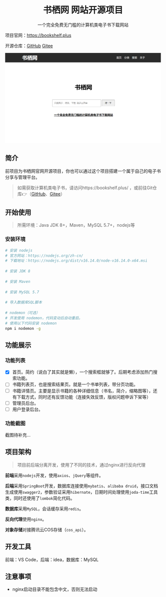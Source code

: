 <div align="center">
<h1>书栖网 网站开源项目</h1>
<p>一个完全免费无门槛的计算机类电子书下载网站</p>
</div>

项目官网：https://bookshelf.plus

开源仓库：<a href="https://github.com/bookshelfplus/bookshelfplus" target="_blank">GitHub</a>  <a href="https://gitee.com/bookshelfplus/bookshelfplus" target="_blank">Gitee</a>

![](docs/image/homepage.png)

## 简介

前项目为书栖网官网开源项目，你也可以通过这个项目搭建一个属于自己的电子书分享与管理平台。

> 如需获取计算机类电子书，请访问https://bookshelf.plus/ ，或前往Git仓库👉（[GitHub](https://github.com/only-4/computer-related-books)、[Gitee](https://gitee.com/only4/computer-related-books)）



## 开始使用

> 所需环境：Java JDK 8+，Maven，MySQL 5.7+，nodejs等

### 安装环境

```bash
# 安装 nodejs
# 官方网站：https://nodejs.org/zh-cn/
# 下载地址：https://nodejs.org/dist/v16.14.0/node-v16.14.0-x64.msi

# 安装 JDK 8

# 安装 Maven

# 安装 MySQL 5.7

# 导入数据库SQL脚本

# nodemon（可选）
# 开发使用 nodemon，代码变动后自动重启。
# 使用以下代码安装 nodemon
npm i nodemon -g
```



## 功能展示

### 功能列表

- [x] 首页。简约（说白了其实就是懒），一个搜索框就够了。后期考虑添加热门搜索功能。
- [ ] 书籍列表页，也是搜索结果页。就是一个书单列表，带分页功能。
- [ ] 书籍详情页。主要是显示书籍的各种详细信息（书名，简介，缩略图等），还有下载方式，同时还有反馈功能（连接失效反馈，版权问题申诉下架等）
- [ ] 管理员后台。
- [ ] 用户登录后台。

### 功能截图

截图待补充...



## 项目架构

> 项目前后端分离开发，使用了不同的技术，通过nginx进行反向代理

**前端**采用`nodejs`开发，使用`axios`、`jQuery`等组件。

**后端**采用`SpringBoot`开发，数据库连接使用`mybatis`、`alibaba druid`，接口文档生成使用`swagger2`，参数验证采用`hibernate`，日期时间处理使用`joda-time`工具类，同时还使用了`lombok`简化代码。

**数据库**采用`MySQL`，会话缓存采用`redis`。

**反向代理**使用`nginx`。

**对象存储**对接腾讯云COS存储（`cos_api`）。



## 开发工具

前端：VS Code，后端：idea，数据库：MySQL



## 注意事项

- nginx启动目录不能包含中文，否则无法启动

